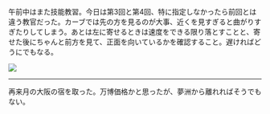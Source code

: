 午前中はまた技能教習。今日は第3回と第4回、特に指定しなかったら前回とは違う教官だった。カーブでは先の方を見るのが大事、近くを見すぎると曲がりすぎたりしてしまう。あとは左に寄せるときは速度をできる限り落とすことと、寄せた後にちゃんと前方を見て、正面を向いているかを確認すること。遅ければどうにでもなる。

![](https://photos.apkas.net/medium/202505/20250522-G3000431.webp)

---

再来月の大阪の宿を取った。万博価格かと思ったが、夢洲から離れればそうでもない。
